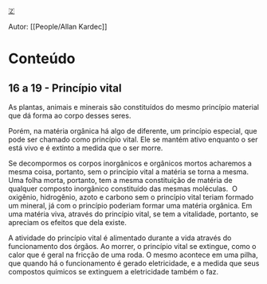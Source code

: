 [🇿](zotero://select/library/items/AQ4QWMR9)

Autor: [[People/Allan Kardec]]  

# Conteúdo

## 16 a 19 - Princípio vital

As plantas, animais e minerais são constituídos do mesmo princípio material que dá forma ao corpo desses seres.

Porém, na matéria orgânica há algo de diferente, um princípio especial, que pode ser chamado como princípio vital. Ele se mantém ativo enquanto o ser está vivo e é extinto a medida que o ser morre.

Se decompormos os corpos inorgânicos e orgânicos mortos acharemos a mesma coisa, portanto, sem o princípio vital a matéria se torna a mesma. Uma folha morta, portanto, tem a mesma constituição de matéria de qualquer composto inorgânico constituído das mesmas moléculas.  O oxigênio, hidrogênio, azoto e carbono sem o princípio vital teriam formado um mineral, já com o princípio poderiam formar uma matéria orgânica. Em uma matéria viva, através do princípio vital, se tem a vitalidade, portanto, se apreciam os efeitos que dela existe.

A atividade do princípio vital é alimentado durante a vida através do funcionamento dos órgãos. Ao morrer, o princípio vital se extingue, como o calor que é geral na fricção de uma roda. O mesmo acontece em uma pilha, que quando há o funcionamento é gerado eletricidade, e a medida que seus compostos químicos se extinguem a eletricidade também o faz.


